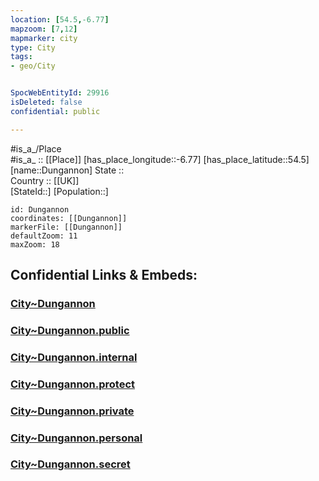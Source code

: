 ```yaml
---
location: [54.5,-6.77] 
mapzoom: [7,12] 
mapmarker: city 
type: City
tags:
- geo/City


SpocWebEntityId: 29916
isDeleted: false
confidential: public

---
```

#is_a_/Place  
#is_a_ :: [[Place]] 
[has_place_longitude::-6.77] 
[has_place_latitude::54.5] 
[name::Dungannon] 
State ::  
Country :: [[UK]]  
[StateId::] 
[Population::] 



```leaflet
id: Dungannon
coordinates: [[Dungannon]] 
markerFile: [[Dungannon]] 
defaultZoom: 11 
maxZoom: 18
```


## Confidential Links & Embeds: 

### [City~Dungannon](/_Standards/Earth/Continent/Europe/Europe~North/UK/Ireland~North/counties~Ireland~North/Dungannon/City~Dungannon.md) 

### [City~Dungannon.public](/_public/Earth/Continent/Europe/Europe~North/UK/Ireland~North/counties~Ireland~North/Dungannon/City~Dungannon.public.md) 

### [City~Dungannon.internal](/_internal/Earth/Continent/Europe/Europe~North/UK/Ireland~North/counties~Ireland~North/Dungannon/City~Dungannon.internal.md) 

### [City~Dungannon.protect](/_protect/Earth/Continent/Europe/Europe~North/UK/Ireland~North/counties~Ireland~North/Dungannon/City~Dungannon.protect.md) 

### [City~Dungannon.private](/_private/Earth/Continent/Europe/Europe~North/UK/Ireland~North/counties~Ireland~North/Dungannon/City~Dungannon.private.md) 

### [City~Dungannon.personal](/_personal/Earth/Continent/Europe/Europe~North/UK/Ireland~North/counties~Ireland~North/Dungannon/City~Dungannon.personal.md) 

### [City~Dungannon.secret](/_secret/Earth/Continent/Europe/Europe~North/UK/Ireland~North/counties~Ireland~North/Dungannon/City~Dungannon.secret.md)

